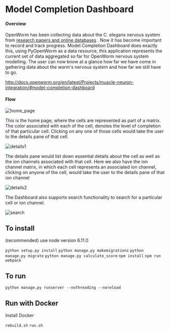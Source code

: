 # Model Completion Dashboard

#### Overview

OpenWorm has been collecting data about the C. elegans nervous system from [research papers and online databases](https://pyopenworm.readthedocs.io/en/latest/data_sources.html) . Now it has become important to record and track progress.
Model Completion Dashboard does exactly this, using PyOpenWorm as a data resource, this application represents the current set of data aggregated so far for OpenWorm nervous system modelling. The user can now know at a glance how far we have come in gathering data about the worm's nervous system and how far we still have to go.

http://docs.openworm.org/en/latest/Projects/muscle-neuron-integration/#model-completion-dashboard

#### Flow

![home_page](https://user-images.githubusercontent.com/15982349/30006225-441afc3c-9111-11e7-813c-2d9c6df545c0.png)

This is the home page, where the cells are represented as part of a matrix. The color associated with each of the cell, denotes the level of completion of that particular cell.
Clicking on any one of those cells would take the user to the details pane of that cell.

![details1](https://user-images.githubusercontent.com/15982349/30006223-441141c4-9111-11e7-9b60-a1eef3553c60.png)

The details pane would list down essential details about the cell as well as the ion channels associated with that cell.
Here we also have the ion channel matrix, in which each cell represents an associated ion channel, clicking on anyone of the cell, would take the user to the details pane of that ion channel


![details2](https://user-images.githubusercontent.com/15982349/30006413-61eb268e-9115-11e7-95cc-3076ee9eb5a7.png)

The Dashboard also supports search functionality to search for a particular cell or ion channel.

![search](https://user-images.githubusercontent.com/15982349/30006226-443a6888-9111-11e7-9dc5-84ca7a6af4b5.png)


To install
----------

(recommended) use node version 6.11.0

`python setup.py install`
`python manage.py makemigrations`
`python manage.py migrate`
`python manage.py calculate_score`
`npm install`
`npm run webpack`

To run
------
`python manage.py runserver --nothreading --noreload`

Run with Docker 
---------------

Install Docker

`rebuild.sh`
`run.sh`
